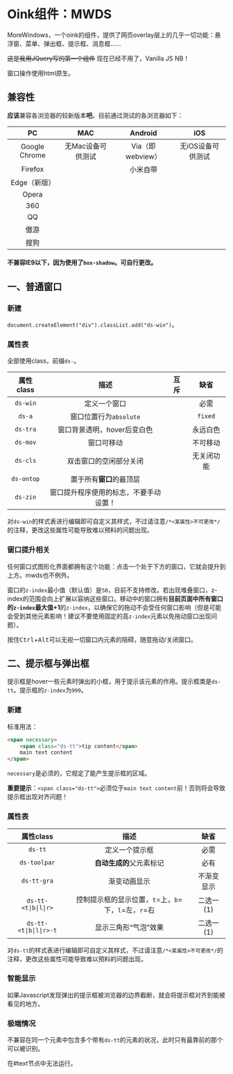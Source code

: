 # Oink组件：MWDS

MoreWindows，一个oink的组件，提供了网页overlay层上的几乎一切功能：悬浮窗、菜单、弹出框、提示框、消息框……

~~这是我用JQuery写的第一个组件~~ 现在已经不用了，Vanilla JS NB！

窗口操作使用html原生。

## 兼容性

**应该**兼容各浏览器的较新版本**吧**。目前通过测试的各浏览器如下：

| PC            | MAC        | Android       | iOS        |
|:-------------:|:----------:|:-------------:|:----------:|
| Google Chrome | 无Mac设备可供测试 | Via（即webview） | 无iOS设备可供测试 |
| Firefox       |            | 小米自带          |            |
| Edge（新版）      |            |               |            |
| Opera         |            |               |            |
| 360           |            |               |            |
| QQ            |            |               |            |
| 傲游            |            |               |            |
| 搜狗            |            |               |            |

#### 不兼容IE9以下，因为使用了`box-shadow`。可自行更改。

## 一、普通窗口

### 新建

`document.createElement("div").classList.add("ds-win")`。

### 属性表

全部使用class，前缀`ds-`。

| 属性class    | 描述                  | 互斥  | 缺省      |
|:----------:|:-------------------:|:---:|:-------:|
| `ds-win`   | 定义一个窗口              |     | 必需      |
| `ds-a`     | 窗口位置行为`absolute`    |     | `fixed` |
| `ds-tra`   | 窗口背景透明，hover后变白色    |     | 永远白色    |
| `ds-mov`   | 窗口可移动               |     | 不可移动    |
| `ds-cls`   | 双击窗口的空闲部分关闭         |     | 无关闭功能   |
| `ds-ontop` | 置于所有**窗口**的最顶层      |     |         |
| `ds-zin`   | 窗口提升程序使用的标志，不要手动设置！ |     |         |

对`ds-win`的样式表进行编辑即可自定义其样式，不过请注意`/*<某属性>不可更改*/`的注释，更改这些属性可能导致难以预料的问题出现。

### 窗口提升相关

任何窗口式图形化界面都拥有这个功能：点击一个处于下方的窗口，它就会提升到上方。mwds也不例外。

窗口的`z-index`最小值（默认值）是`50`，目前不支持修改。若出现堆叠窗口，z-index的范围会向上扩展以容纳这些窗口。移动中的窗口拥有**目前页面中所有窗口的`z-index`最大值+1**的`z-index`，以确保它的拖动不会受任何窗口影响（但是可能会受到其他元素影响！建议不要使用固定的高`z-index`元素以免拖动窗口出现问题）。

按住<kbd>Ctrl</kbd>+<kbd>Alt</kbd>可以无视一切窗口内元素的阻碍，随意拖动/关闭窗口。

## 二、提示框与弹出框

提示框是hover一些元素时弹出的小框，用于提示该元素的作用。提示框类是`ds-tt`。提示框的`z-index`为`999`。

### 新建

标准用法：

```html
<span necessary>
    <span class="ds-tt">tip content</span>
    main text content
</span>
```

`necessary`是必须的，它规定了能产生提示框的区域。

**重要提示**：`<span class="ds-tt">`必须位于`main text content`前！否则将会导致提示框出现对齐问题！

### 属性表

| 属性class                | 描述                                 | 缺省     |
|:----------------------:|:----------------------------------:|:------:|
| `ds-tt`                | 定义一个提示框                            | 必需     |
| `ds-toolpar`           | **自动生成的**父元素标记                     | 必有     |
| `ds-tt-gra`            | 渐变动画显示                             | 不渐变显示  |
| `ds-tt-<t\|b\|l\|r>`   | 控制提示框的显示位置，`t`=上，`b`=下，`l`=左，`r`=右 | 二选一(1) |
| `ds-tt-<t\|b\|l\|r>-t` | 显示三角形“气泡”效果                        | 二选一(1) |

对`ds-tt`的样式表进行编辑即可自定义其样式，不过请注意`/*<某属性>不可更改*/`的注释，更改这些属性可能导致难以预料的问题出现。

### 智能显示

如果Javascript发现弹出的提示框被浏览器的边界截断，就会将提示框对齐到能被看见的地方。

### 极端情况

不兼容在同一个元素中包含多个带有`ds-tt`的元素的状况，此时只有最靠前的那个可以被识别。

在#text节点中无法运行。